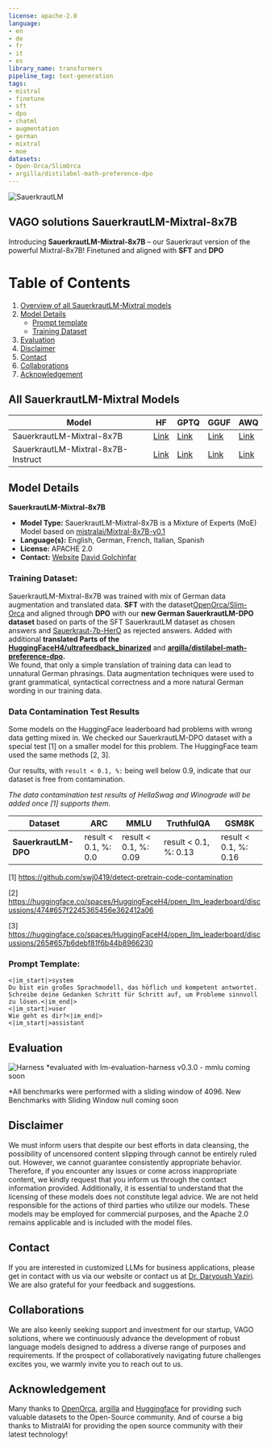 ```yaml
---
license: apache-2.0
language:
- en
- de
- fr
- it
- es
library_name: transformers
pipeline_tag: text-generation
tags:
- mistral
- finetune
- sft
- dpo
- chatml
- augmentation
- german
- mixtral
- moe
datasets:
- Open-Orca/SlimOrca
- argilla/distilabel-math-preference-dpo
---
```


![SauerkrautLM](https://vago-solutions.de/wp-content/uploads/2023/12/Sauerkraut_MoE.png "SauerkrautLM-Mixtral-8x7B")
## VAGO solutions SauerkrautLM-Mixtral-8x7B
Introducing **SauerkrautLM-Mixtral-8x7B** – our Sauerkraut version of the powerful Mixtral-8x7B! 
Finetuned and aligned with **SFT** and **DPO**

# Table of Contents
1. [Overview of all SauerkrautLM-Mixtral models](#all-sauerkrautlm-mixtral-models)
2. [Model Details](#model-details)
   - [Prompt template](#prompt-template)
   - [Training Dataset](#training-dataset)
3. [Evaluation](#evaluation)
5. [Disclaimer](#disclaimer)
6. [Contact](#contact)
7. [Collaborations](#collaborations)
8. [Acknowledgement](#acknowledgement)


## All SauerkrautLM-Mixtral Models

| Model | HF    | GPTQ  | GGUF  | AWQ  |
|-------|-------|-------|-------|-------|
| SauerkrautLM-Mixtral-8x7B  | [Link](https://huggingface.co/VAGOsolutions/SauerkrautLM-Mixtral-8x7B) | [Link](https://huggingface.co/TheBloke/SauerkrautLM-Mixtral-8x7B-GPTQ) | [Link](https://huggingface.co/TheBloke/SauerkrautLM-Mixtral-8x7B-GGUF) | [Link](https://huggingface.co/TheBloke/SauerkrautLM-Mixtral-8x7B-AWQ) |
| SauerkrautLM-Mixtral-8x7B-Instruct  | [Link](https://huggingface.co/VAGOsolutions/SauerkrautLM-Mixtral-8x7B-Instruct) | [Link](https://huggingface.co/TheBloke/SauerkrautLM-Mixtral-8x7B-Instruct-GPTQ) | [Link](https://huggingface.co/TheBloke/SauerkrautLM-Mixtral-8x7B-Instruct-GGUF) | [Link](https://huggingface.co/TheBloke/SauerkrautLM-Mixtral-8x7B-Instruct-AWQ) |

## Model Details
**SauerkrautLM-Mixtral-8x7B**
- **Model Type:** SauerkrautLM-Mixtral-8x7B is a Mixture of Experts (MoE) Model based on [mistralai/Mixtral-8x7B-v0.1](https://huggingface.co/mistralai/Mixtral-8x7B-v0.1) 
- **Language(s):** English, German, French, Italian, Spanish
- **License:** APACHE 2.0
- **Contact:** [Website](https://vago-solutions.de/#Kontakt) [David Golchinfar](mailto:golchinfar@vago-solutions.de)

### Training Dataset:

SauerkrautLM-Mixtral-8x7B was trained with mix of German data augmentation and translated data. 
**SFT** with the dataset[OpenOrca/Slim-Orca](https://huggingface.co/datasets/Open-Orca/SlimOrca) and aligned through **DPO** with our **new German SauerkrautLM-DPO dataset** based on parts of the SFT SauerkrautLM dataset 
as chosen answers and [Sauerkraut-7b-HerO](https://huggingface.co/VAGOsolutions/SauerkrautLM-7b-HerO) as rejected answers. Added with additional **translated Parts of the [HuggingFaceH4/ultrafeedback_binarized](https://huggingface.co/datasets/HuggingFaceH4/ultrafeedback_binarized)** and **[argilla/distilabel-math-preference-dpo](https://huggingface.co/datasets/argilla/distilabel-math-preference-dpo).**  
We found, that only a simple translation of training data can lead to unnatural German phrasings. 
Data augmentation techniques were used to grant grammatical, syntactical correctness and a more natural German wording in our training data. 

### Data Contamination Test Results

Some models on the HuggingFace leaderboard had problems with wrong data getting mixed in.
We checked our SauerkrautLM-DPO dataset with a special test [1] on a smaller model for this problem. 
The HuggingFace team used the same methods [2, 3].

Our results, with `result < 0.1, %:` being well below 0.9, indicate that our dataset is free from contamination.

*The data contamination test results of HellaSwag and Winograde will be added once [1] supports them.*

| Dataset                        | ARC   | MMLU | TruthfulQA | GSM8K |
|------------------------------|-------|-------|-------|-------|
| **SauerkrautLM-DPO**| result < 0.1, %: 0.0 |result < 0.1, %: 0.09 | result < 0.1, %: 0.13 | result < 0.1, %: 0.16 |

[1] https://github.com/swj0419/detect-pretrain-code-contamination

[2] https://huggingface.co/spaces/HuggingFaceH4/open_llm_leaderboard/discussions/474#657f2245365456e362412a06

[3] https://huggingface.co/spaces/HuggingFaceH4/open_llm_leaderboard/discussions/265#657b6debf81f6b44b8966230

### Prompt Template:
```
<|im_start|>system
Du bist ein großes Sprachmodell, das höflich und kompetent antwortet. Schreibe deine Gedanken Schritt für Schritt auf, um Probleme sinnvoll zu lösen.<|im_end|>
<|im_start|>user
Wie geht es dir?<|im_end|>
<|im_start|>assistant

```
## Evaluation

![Harness](https://vago-solutions.de/wp-content/uploads/2023/12/MoEbenchmark.png "SauerkrautLM-Mixtral-8x7B Harness")
*evaluated with lm-evaluation-harness v0.3.0 - mmlu coming soon

*All benchmarks were performed with a sliding window of 4096. New Benchmarks with Sliding Window null coming soon

## Disclaimer
We must inform users that despite our best efforts in data cleansing, the possibility of uncensored content slipping through cannot be entirely ruled out.
However, we cannot guarantee consistently appropriate behavior. Therefore, if you encounter any issues or come across inappropriate content, we kindly request that you inform us through the contact information provided.
Additionally, it is essential to understand that the licensing of these models does not constitute legal advice. We are not held responsible for the actions of third parties who utilize our models. These models may be employed for commercial purposes, and the Apache 2.0 remains applicable and is included with the model files.
 
## Contact
If you are interested in customized LLMs for business applications, please get in contact with us via our website or contact us at [Dr. Daryoush Vaziri](mailto:vaziri@vago-solutions.de). We are also grateful for your feedback and suggestions.
 
## Collaborations
We are also keenly seeking support and investment for our startup, VAGO solutions, where we continuously advance the development of robust language models designed to address a diverse range of purposes and requirements. If the prospect of collaboratively navigating future challenges excites you, we warmly invite you to reach out to us.

## Acknowledgement
Many thanks to [OpenOrca](https://huggingface.co/Open-Orca), [argilla](https://huggingface.co/datasets/argilla) and [Huggingface](https://huggingface.co) for providing such valuable datasets to the Open-Source community. And of course a big thanks to MistralAI for providing the open source community with their latest technology!